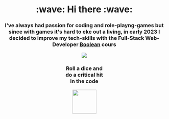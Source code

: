 <div align="center">
 
  <h1>
   :wave: Hi there :wave: 
  </h1>
  
  <h3>
    I've always had passion for coding and role-playng-games but since with games it's hard to eke out a living, in early 2023 I decided to improve my tech-skills with the Full-Stack Web-Developer
   <a href="https://boolean.careers/">Boolean</a>
    cours
  </h3>
  
  <p>
    <img src="https://skillicons.dev/icons?i=vscode,html,css,bootstrap,js,vue,nodejs,vite,scss,git,github,postman,stackoverflow,laravel,php">
  </p>

  <h3>  
    Roll a dice and
    <br>  
    do a critical hit 
    <br>
    in the code
  </h3>
  <img src="https://media.tenor.com/2wQ0Lj2L4dsAAAAd/d20-dnd.gif" width=75px>
</div>
